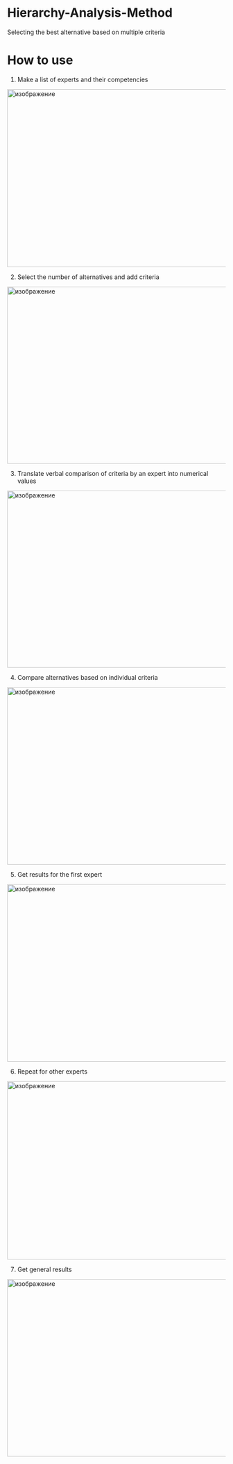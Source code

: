 # Hierarchy-Analysis-Method
Selecting the best alternative based on multiple criteria
# How to use
1. Make a list of experts and their competencies
<img width="511" height="409" alt="изображение" src="https://github.com/user-attachments/assets/bb2ea6d3-9c0e-45d9-8a31-83f29b3ee38e" />

2. Select the number of alternatives and add criteria
<img width="510" height="407" alt="изображение" src="https://github.com/user-attachments/assets/82145696-c1b8-4701-acfa-58c490936d18" />

3. Translate verbal comparison of criteria by an expert into numerical values
<img width="511" height="407" alt="изображение" src="https://github.com/user-attachments/assets/b4a5687f-a494-42f0-9d17-3109ff2b8da7" />

4. Compare alternatives based on individual criteria
<img width="509" height="408" alt="изображение" src="https://github.com/user-attachments/assets/5119452f-6135-496c-be9b-161d1d33d1ec" />

5. Get results for the first expert
<img width="509" height="408" alt="изображение" src="https://github.com/user-attachments/assets/dbaec5b3-a8aa-487d-97e3-37a5106e4903" />

6. Repeat for other experts
<img width="510" height="410" alt="изображение" src="https://github.com/user-attachments/assets/dad0a9de-7cd8-4ad7-bb91-b09eeb0691ea" />

7. Get general results
<img width="507" height="408" alt="изображение" src="https://github.com/user-attachments/assets/bd8c6b79-a4dd-42eb-93ce-8b6407146b98" />
